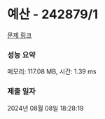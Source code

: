 # 예산 - 242879/1 

[문제 링크](https://level.goorm.io/exam/242879/%EC%98%88%EC%82%B0/quiz/1) 

### 성능 요약

메모리: 117.08 MB, 시간: 1.39 ms

### 제출 일자

2024년 08월 08일 18:28:19

